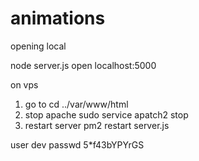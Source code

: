 # animations
opening local 

node server.js 
open localhost:5000

on vps 
1. go to cd ../var/www/html
2. stop apache 
sudo service apatch2 stop
3. restart server
pm2 restart server.js

user dev
passwd 5*f43bYPYrGS
